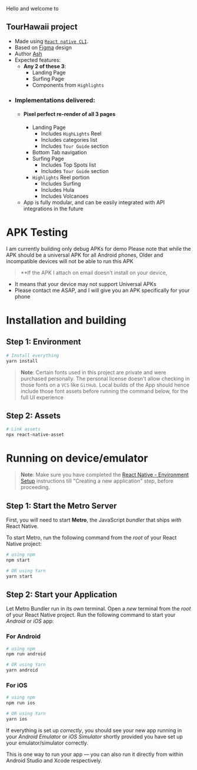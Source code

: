Hello and welcome to

## TourHawaii project

-   Made using [`React native CLI`](https://github.com/react-native-community/cli).
-   Based on [Figma](https://www.figma.com/design/1flpTvsVFD6DDRFnIpEtlw/App-Developer-Assignment) design
-   Author [Ash](https://www.linkedin.com/in/ashuto-sh/)
-   Expected features:
    -   **Any 2 of these 3**:
        -   Landing Page
        -   Surfing Page
        -   Components from `Highlights`
-   ### Implementations delivered:
    -   #### Pixel perfect re-render of **all 3 pages**
        -   Landing Page
            -   Includes `HighLights` Reel
            -   Includes categories list
            -   Includes `Tour Guide` section
        -   Bottom Tab navigation
        -   Surfing Page
            -   Includes Top Spots list
            -   Includes `Tour Guide` section
        -   `Highlights` Reel portion
            -   Includes Surfing
            -   Includes Hula
            -   Includes Volcanoes
    -   App is fully modular, and can be easily integrated with API integrations in the future

# APK Testing

I am currently building only debug APKs for demo
Please note that while the APK should be a universal APK for all Android phones,
Older and incompatible devices will not be able to run this APK

> \*\*If the APK I attach on email doesn't install on your device,

-   It means that your device may not support Universal APKs
-   Please contact me ASAP, and I will give you an APK specifically for your phone

# Installation and building

## Step 1: Environment

```bash
# Install everything
yarn install
```

> **Note**: Certain fonts used in this project are private and were purchased personally. The personal license doesn't allow checking in those fonts on a `VCS` like `GitHub`. Local builds of the App should hence include those font assets before running the command below, for the full UI experience

## Step 2: Assets

```bash
# Link assets
npx react-native-asset
```

# Running on device/emulator

> **Note**: Make sure you have completed the [React Native - Environment Setup](https://reactnative.dev/docs/environment-setup) instructions till "Creating a new application" step, before proceeding.

## Step 1: Start the Metro Server

First, you will need to start **Metro**, the JavaScript _bundler_ that ships _with_ React Native.

To start Metro, run the following command from the _root_ of your React Native project:

```bash
# using npm
npm start

# OR using Yarn
yarn start
```

## Step 2: Start your Application

Let Metro Bundler run in its _own_ terminal. Open a _new_ terminal from the _root_ of your React Native project. Run the following command to start your _Android_ or _iOS_ app:

### For Android

```bash
# using npm
npm run android

# OR using Yarn
yarn android
```

### For iOS

```bash
# using npm
npm run ios

# OR using Yarn
yarn ios
```

If everything is set up _correctly_, you should see your new app running in your _Android Emulator_ or _iOS Simulator_ shortly provided you have set up your emulator/simulator correctly.

This is one way to run your app — you can also run it directly from within Android Studio and Xcode respectively.
